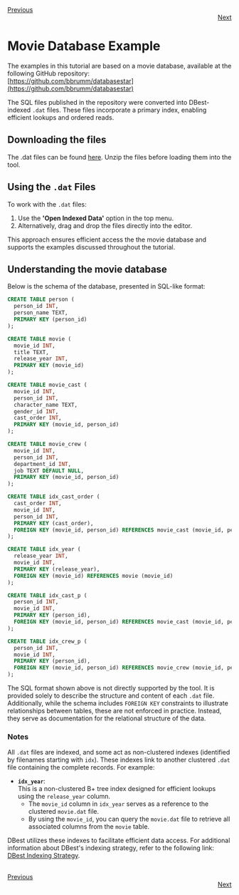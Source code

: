 <div align="left">
    <a href="./01 - data-sources.md">Previous</a>
</div>
<div align="right">
  <a href="./02 - operators.md">Next</a>
</div>

# Movie Database Example

The examples in this tutorial are based on a movie database, available at the following GitHub repository:  
[https://github.com/bbrumm/databasestar](https://github.com/bbrumm/databasestar)  

The SQL files published in the repository were converted into DBest-indexed `.dat` files. These files incorporate a primary index, enabling efficient lookups and ordered reads.

## Downloading the files

The .dat files can be found [here](https://github.com/mergen-sergio/DBest/tree/main/tutorial/assets/data). Unzip the files before loading them into the tool. 

## Using the `.dat` Files

To work with the `.dat` files:
1. Use the **'Open Indexed Data'** option in the top menu.  
2. Alternatively, drag and drop the files directly into the editor.

This approach ensures efficient access the the movie database and supports the examples discussed throughout the tutorial.


## Understanding the movie database

Below is the schema of the database, presented in SQL-like format:

```sql
CREATE TABLE person (
  person_id INT,
  person_name TEXT,
  PRIMARY KEY (person_id)
);

CREATE TABLE movie (
  movie_id INT,
  title TEXT,
  release_year INT,
  PRIMARY KEY (movie_id)
);

CREATE TABLE movie_cast (
  movie_id INT,
  person_id INT,
  character_name TEXT,
  gender_id INT,
  cast_order INT,
  PRIMARY KEY (movie_id, person_id)
);

CREATE TABLE movie_crew (
  movie_id INT,
  person_id INT,
  department_id INT,
  job TEXT DEFAULT NULL,
  PRIMARY KEY (movie_id, person_id)
);

CREATE TABLE idx_cast_order (
  cast_order INT,
  movie_id INT,
  person_id INT,
  PRIMARY KEY (cast_order),
  FOREIGN KEY (movie_id, person_id) REFERENCES movie_cast (movie_id, person_id)
);

CREATE TABLE idx_year (
  release_year INT,
  movie_id INT,
  PRIMARY KEY (release_year),
  FOREIGN KEY (movie_id) REFERENCES movie (movie_id)
);

CREATE TABLE idx_cast_p (
  person_id INT,
  movie_id INT,
  PRIMARY KEY (person_id),
  FOREIGN KEY (movie_id, person_id) REFERENCES movie_cast (movie_id, person_id)
);

CREATE TABLE idx_crew_p (
  person_id INT,
  movie_id INT,
  PRIMARY KEY (person_id),
  FOREIGN KEY (movie_id, person_id) REFERENCES movie_crew (movie_id, person_id)
);

```

The SQL format shown above is not directly supported by the tool. It is provided solely to describe the structure and content of each `.dat` file. Additionally, while the schema includes `FOREIGN KEY` constraints to illustrate relationships between tables, these are not enforced in practice. Instead, they serve as documentation for the relational structure of the data.

### Notes

All `.dat` files are indexed, and some act as non-clustered indexes (identified by filenames starting with `idx`). These indexes link to another clustered `.dat` file containing the complete records. For example:

- **`idx_year`**:  
  This is a non-clustered B+ tree index designed for efficient lookups using the `release_year` column.  
  - The `movie_id` column in `idx_year` serves as a reference to the clustered `movie.dat` file.  
  - By using the `movie_id`, you can query the `movie.dat` file to retrieve all associated columns from the `movie` table.

DBest utilizes these indexes to facilitate efficient data access. For additional information about DBest's indexing strategy, refer to the following link: [DBest Indexing Strategy](xxx).

<br>

<div align="left">
    <a href="./01 - data-sources.md">Previous</a>
</div>
<div align="right">
  <a href="./02 - operators.md">Next</a>
</div>









